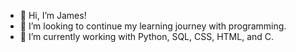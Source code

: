 - 👋 Hi, I’m James!
- 👀 I’m looking to continue my learning journey with programming. 
- 🌱 I’m currently working with Python, SQL, CSS, HTML, and C. 


<!---
Vwenny/Vwenny is a ✨ special ✨ repository because its `README.md` (this file) appears on your GitHub profile.
You can click the Preview link to take a look at your changes.
--->
